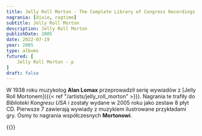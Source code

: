 ```yaml
---
title: Jelly Roll Morton - The Complete Library of Congress Recordings
nagrania: [dixie, ragtime]
subtitle: Jelly Roll Morton
description: Jelly Roll Morton
publishDate: 2005
date: 2022-07-19
year: 2005
type: albums
futured: [
    Jelly Roll Morton - p
]
draft: false
---
```

W 1938 roku muzykolog __Alan Lomax__ przeprowadził serię wywiadów z [Jelly Roll Mortonem]({{< ref "/artists/jelly_roll_morton" >}}).
Nagrania te trafiły do _Biblioteki Kongresu USA_ i zostały wydane w 2005 roku jako zestaw 8 płyt CD. Pierwsze 7 zawierają wywiady
z muzykiem ilustrowane przykładami gry. Ósmy to nagrania współczesnych __Mortonowi__.

{{<youtube-playlist id="OLAK5uy_kpqsKbGei4xkk-_2l02AmPYWSglEneGyA">}}
